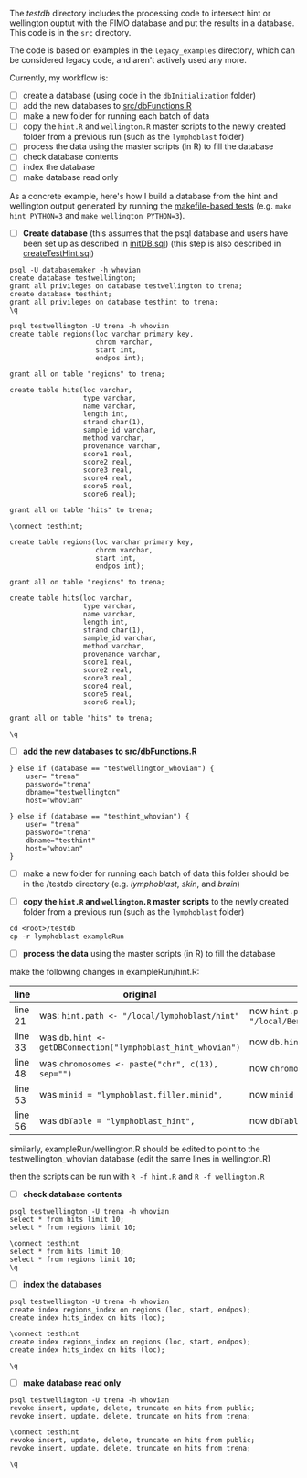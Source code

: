The *testdb* directory includes the processing code to intersect hint or wellington ouptut with the FIMO database and put the results in a database. This code is in the `src` directory.

The code is based on examples in the `legacy_examples` directory, which can be considered legacy code, and aren't actively used any more.

Currently, my workflow is:

- [ ] create a database (using code in the `dbInitialization` folder)
- [ ] add the new databases to [src/dbFunctions.R](https://github.com/PriceLab/BDDS/blob/master/footprints/testdb/src/dbFunctions.R)
- [ ] make a new folder for running each batch of data
- [ ] copy the `hint.R` and `wellington.R` master scripts to the newly created folder from a previous run (such as the `lymphoblast` folder)
- [ ] process the data using the master scripts (in R) to fill the database
- [ ] check database contents
- [ ] index the database
- [ ] make database read only

As a concrete example, here's how I build a database from the hint and wellington output generated by running the [makefile-based tests](https://github.com/PriceLab/BDDS/tree/master/footprints/functionalTests) (e.g. `make hint PYTHON=3` and `make wellington PYTHON=3`).

- [ ] **Create database** (this assumes that the psql database and users have been set up as described in [initDB.sql](https://github.com/PriceLab/BDDS/blob/master/footprints/testdb/dbInitialization/initDB.sql)) (this step is also described in [createTestHint.sql](https://github.com/PriceLab/BDDS/blob/master/footprints/testdb/dbInitialization/createTestHint.sql))
```
psql -U databasemaker -h whovian
create database testwellington;
grant all privileges on database testwellington to trena;
create database testhint;
grant all privileges on database testhint to trena;
\q

psql testwellington -U trena -h whovian
create table regions(loc varchar primary key,
                     chrom varchar,
                     start int,
                     endpos int);

grant all on table "regions" to trena;

create table hits(loc varchar,
                  type varchar,
                  name varchar,
                  length int,
                  strand char(1),
                  sample_id varchar,
                  method varchar,
                  provenance varchar,
                  score1 real,
                  score2 real,
                  score3 real,
                  score4 real,
                  score5 real,
                  score6 real);

grant all on table "hits" to trena;

\connect testhint;

create table regions(loc varchar primary key,
                     chrom varchar,
                     start int,
                     endpos int);

grant all on table "regions" to trena;

create table hits(loc varchar,
                  type varchar,
                  name varchar,
                  length int,
                  strand char(1),
                  sample_id varchar,
                  method varchar,
                  provenance varchar,
                  score1 real,
                  score2 real,
                  score3 real,
                  score4 real,
                  score5 real,
                  score6 real);

grant all on table "hits" to trena;

\q
```

- [ ] **add the new databases to [src/dbFunctions.R](https://github.com/PriceLab/BDDS/blob/master/footprints/testdb/src/dbFunctions.R)**
```
} else if (database == "testwellington_whovian") {
    user= "trena"
    password="trena"
    dbname="testwellington"
    host="whovian"

} else if (database == "testhint_whovian") {
    user= "trena"
    password="trena"
    dbname="testhint"
    host="whovian"
}
```
- [ ] make a new folder for running each batch of data
this folder should be in the <root>/testdb directory (e.g. *lymphoblast*, *skin*, and *brain*)

- [ ] **copy the `hint.R` and `wellington.R` master scripts** to the newly created folder from a previous run (such as the `lymphoblast` folder)
```
cd <root>/testdb
cp -r lymphoblast exampleRun
```

- [ ] **process the data** using the master scripts (in R) to fill the database

make the following changes in exampleRun/hint.R:

line | original | new
---- | -------- | ---
line 21 | was: `hint.path <- "/local/lymphoblast/hint"` | now `hint.path <- "/local/Ben/BDDS/footprints/functionalTests/output/hint"`
line 33 | was `db.hint <- getDBConnection("lymphoblast_hint_whovian")` | now `db.hint <- getDBConnection("testhint_whovian")`
line 48 | was `chromosomes <- paste("chr", c(13), sep="")` | now `chromosomes <- paste("chr", c(19), sep="")`
line 53 | was `minid = "lymphoblast.filler.minid",` | now `minid = "testexample.filler.minid",`
line 56 | was `dbTable = "lymphoblast_hint",` | now `dbTable = "testhint",`

similarly, exampleRun/wellington.R should be edited to point to the testwellington_whovian database (edit the same lines in wellington.R)

then the scripts can be run with `R -f hint.R` and `R -f wellington.R`

- [ ] **check database contents**
```
psql testwellington -U trena -h whovian
select * from hits limit 10;
select * from regions limit 10;

\connect testhint
select * from hits limit 10;
select * from regions limit 10;
\q
```

- [ ] **index the databases**
```
psql testwellington -U trena -h whovian
create index regions_index on regions (loc, start, endpos);
create index hits_index on hits (loc);

\connect testhint
create index regions_index on regions (loc, start, endpos);
create index hits_index on hits (loc);

\q
```

- [ ] **make database read only**
```
psql testwellington -U trena -h whovian
revoke insert, update, delete, truncate on hits from public;
revoke insert, update, delete, truncate on hits from trena;

\connect testhint
revoke insert, update, delete, truncate on hits from public;
revoke insert, update, delete, truncate on hits from trena;

\q
```
